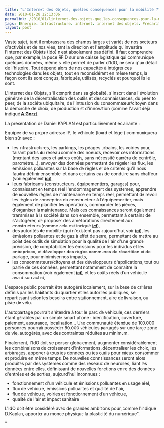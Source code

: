 ```yaml
---
title: "L'Internet des Objets, quelles conséquences pour la mobilité ?"
date: 2010-01-28 12:13:06
permalink: /2010/01/linternet-des-objets-quelles-consequences-pour-la-mobilite.html
tags: [Energie, Infrastructure, internet, internet des objets, Précarité, RFID, Santé, Service de mobilité, TIC, Véhicule]
layout: post
---
```


<p>Vaste sujet, tant il embrassera des champs larges et variés de nos secteurs d'activités et de nos vies, tant la direction et l'amplitude qu'investira l'Internet des Objets (Ido) n'est absolument pas défini. Il faut comprendre que, par exemple, la puce RFID sur une caisse logistique qui communique quelques données, même si elle permet de parler d'IdO, ne sera q'un détail de l'histoire. Tout dépend alors de nos capacités à intégrer ces technologies dans les objets, tout en reconsidérant en même temps, la façon dont ils sont conçus, fabriqués, utilisés, recyclés et pourquoi ils le sont. </p> <p>L'Internet des Objets, s'il comprit dans sa globalité, s'inscrit dans l'évolution générale de la décentralisation des outils et des connaissances, du peer to peer, de la société ubiquitaire, de l'intrusion du consommateur/citoyen dans la démarche de choix, de production et d'innovation (comme l'avait déjà indiqué <strong><span style="text-decoration: underline"><a href="http://www.framablog.org/index.php/post/2009/03/09/andre-gorz-sortie-du-capitalisme-et-logiciel-libre" target="_blank">A.Gorz</a></span></strong>).</p> <p></p>   <!--more-->  <p>La présentation de Daniel KAPLAN est particulièrement éclairante :</p> <p>  </p> <div>Equipée de sa propre adresse IP, le véhicule (lourd et léger) communiquera bien sûr avec :</div> <ul> <li> <div>les infrastructures, les parkings, les péages urbains, les voiries pour, faisant partis du réseau comme des noeuds, recevoir des informations (montant des taxes et autres coûts, sans nécessité caméra de contrôle, parcmètre...), envoyer des données permettant de réguler les flux, les émissions polluantes sur la base de règles et de critères qu'il nous faudra définir ensemble, et dans certains cas de conduire sans chaffeur (voir également <strong><span style="text-decoration: underline"><a href="https://gabrielplassat.github.io/transportsdufutur/2009/12/vers-des-bus-sans-chauffeur-mais-avec-plus-dechanges.html" target="_blank">ici</a></span></strong>),</div></li> <li> <div>leurs fabricants (constructeurs, équipementiers, garages) pour, connaissant en temps réel l'endommagement des systèmes, apprendre de nouvelles règles de maintenance en temps réel, permettant de revoir les règles de conception du constructeur à l'équipementier, mais également de planifier les opérations, commander les pièces, d'organiser la maintenance. Mais ces connaissances seront également transmises à la société dans son ensemble, permettant à certains de s'autogérer, de proposer des améliorations directement aux constructeurs (comme cela est indiqué <strong><span style="text-decoration: underline"><a href="https://gabrielplassat.github.io/transportsdufutur/2010/01/lesprit-twitter-et-apps-iphone-souffle-sur-lautomobile.html" target="_blank">ici</a></span></strong>),</div></li> <li> <div>des autorités de mobilité (qui n'existent pas aujourd'hui, voir <strong><span style="text-decoration: underline"><a href="https://gabrielplassat.github.io/transportsdufutur/2009/11/autorite-des-transports-vers-une-revolution.html" target="_blank">ici</a></span></strong>), les émissions polluantes et de gaz à effet de serre, permettant de mettre au point des outils de simulation pour la qualité de l'air d'une grande précision, de comptabiliser les émissions pour les individus et les entreprises, et développer des règles communes de répartition et de partage, pour minimiser nos impacts,</div></li> <li> <div>les consommateurs/citoyens et des développeurs d'applications, tout ou partie de ces données, permettant notamment de connaitre la consommation (voir également <strong><span style="text-decoration: underline"><a href="https://gabrielplassat.github.io/transportsdufutur/2010/01/quand-viendra-lheure-de-la-connaissance-des-emissions-reelles.html" target="_blank">ici</a></span></strong>), et les coûts réels d'un véhicule avant son achat, </div></li> </ul> <p>L'espace public pourrait être autogéré localement, sur la base de critères définis par les habitants du quartier et les autorités publiques, se repartissant selon les besoins entre stationnement, aire de livraison, ou piste de vélo.</p> <p>L'autopartage pourrait s'étendre à tout le parc de véhicule, ces derniers étant gérables par un simple smart phone : identification, ouverture, paiement, assurance, localisation... Une communauté étendue de 100.000 personnes pourrait posséder 50.000 véhicules partagés sur une large zone de vie, autogérés, avec des contraintes réduites au minimum.</p> <p>Finalement, l'IdO doit se penser globalement, augmenter considérablement les combinaisons de croisement d'informations, décentraliser les choix, les arbitrages, apporter à tous les données ou les outils pour mieux consommer et produire en même temps. De nouvelles connaissances seront alors produites par des systèmes comme des réseaux de neurones, liant les données entre elles, définissant de nouvelles fonctions entre des données d'entrées et de sorties, aujourd'hui inconnues :</p> <ul> <li>fonctionnement d'un véhicule et émissions polluantes en usage réel,</li> <li>flux de véhicule, émissions polluantes et qualité de l'air,</li> <li>flux de véhicule, voiries et fonctionnement d'un véhicule, </li> <li>qualité de l'air et impact sanitaire</li> </ul> <p>L'IdO doit être considéré avec de grandes ambitions pour, comme l'indique D.Kaplan, apporter au monde physique la plasticité du numérique".</p>"
